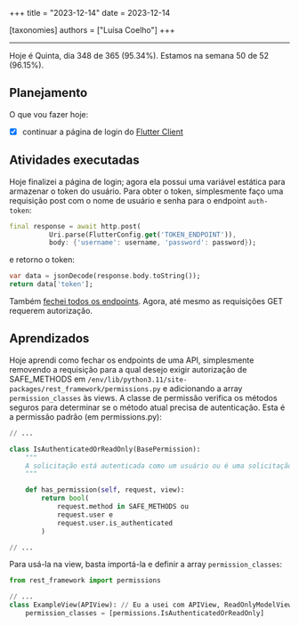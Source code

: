 +++
title = "2023-12-14"
date = 2023-12-14

[taxonomies]
authors = ["Luísa Coelho"]
+++

---

Hoje é Quinta, dia 348 de 365 (95.34%). Estamos na semana 50 de 52 (96.15%).

## Planejamento

O que vou fazer hoje:

- [x] continuar a página de login do [Flutter Client](https://github.com/OmnicodeSolutions/luisa_drf_flutter_client)

## Atividades executadas

Hoje finalizei a página de login; agora ela possui uma variável estática para armazenar o token do usuário. Para obter o token, simplesmente faço uma requisição post com o nome de usuário e senha para o endpoint `auth-token`:

```dart
final response = await http.post(
          Uri.parse(FlutterConfig.get('TOKEN_ENDPOINT')),
          body: {'username': username, 'password': password});
```

e retorno o token:

```dart
var data = jsonDecode(response.body.toString());
return data['token'];
```

Também [fechei todos os endpoints](https://github.com/OmnicodeSolutions/luisa_drf_tutorial/tree/close_endpoints). Agora, até mesmo as requisições GET requerem autorização.

## Aprendizados

Hoje aprendi como fechar os endpoints de uma API, simplesmente removendo a requisição para a qual desejo exigir autorização de SAFE_METHODS em `/env/lib/python3.11/site-packages/rest_framework/permissions.py` e adicionando a array `permission_classes` às views. A classe de permissão verifica os métodos seguros para determinar se o método atual precisa de autenticação. Esta é a permissão padrão (em permissions.py):

```python
// ...

class IsAuthenticatedOrReadOnly(BasePermission):
    """
    A solicitação está autenticada como um usuário ou é uma solicitação somente leitura.
    """

    def has_permission(self, request, view):
        return bool(
            request.method in SAFE_METHODS ou
            request.user e
            request.user.is_authenticated
        )

// ...
```

Para usá-la na view, basta importá-la e definir a array `permission_classes`:

```python
from rest_framework import permissions

// ...
class ExampleView(APIView): // Eu a usei com APIView, ReadOnlyModelViewSet e ModelViewSet
    permission_classes = [permissions.IsAuthenticatedOrReadOnly]
```
